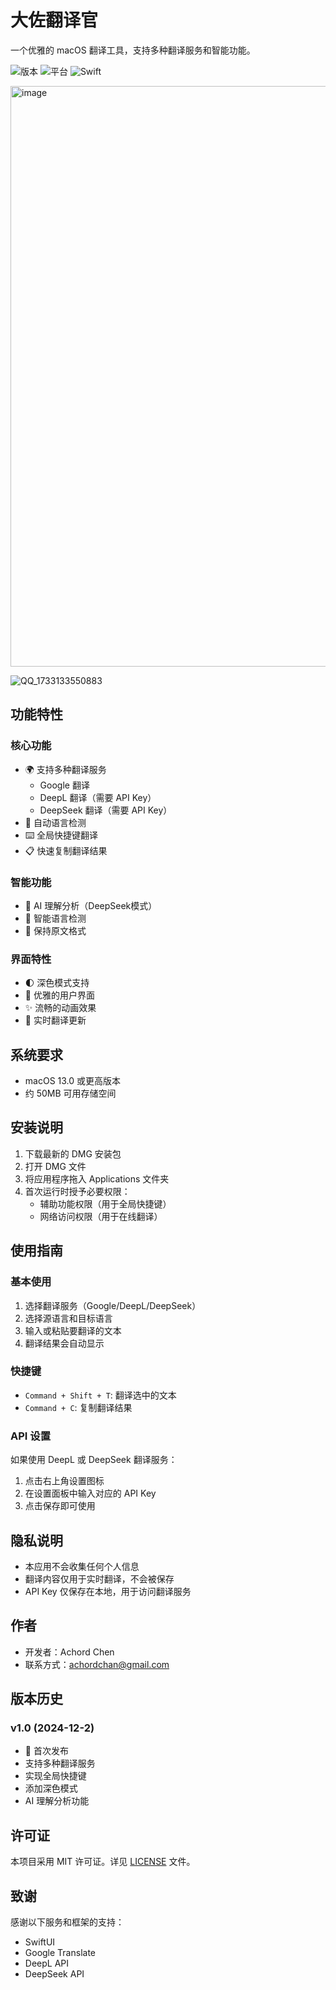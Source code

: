 # 大佐翻译官

一个优雅的 macOS 翻译工具，支持多种翻译服务和智能功能。

![版本](https://img.shields.io/badge/版本-1.0-blue.svg)
![平台](https://img.shields.io/badge/平台-macOS-lightgrey.svg)
![Swift](https://img.shields.io/badge/Swift-5.9-orange.svg)

<img width="929" alt="image" src="https://github.com/user-attachments/assets/289b7fa6-0a59-43ea-849a-1cc5d3af8ec0">

![QQ_1733133550883](https://github.com/user-attachments/assets/d3f97350-8a8c-492b-b7a1-35a4e0424141)

## 功能特性

### 核心功能
- 🌍 支持多种翻译服务
  - Google 翻译
  - DeepL 翻译（需要 API Key）
  - DeepSeek 翻译（需要 API Key）
- 🔄 自动语言检测
- ⌨️ 全局快捷键翻译
- 📋 快速复制翻译结果

### 智能功能
- 🧠 AI 理解分析（DeepSeek模式）
- 🎯 智能语言检测
- 📝 保持原文格式

### 界面特性
- 🌓 深色模式支持
- 🎨 优雅的用户界面
- ✨ 流畅的动画效果
- 🔄 实时翻译更新

## 系统要求
- macOS 13.0 或更高版本
- 约 50MB 可用存储空间

## 安装说明
1. 下载最新的 DMG 安装包
2. 打开 DMG 文件
3. 将应用程序拖入 Applications 文件夹
4. 首次运行时授予必要权限：
   - 辅助功能权限（用于全局快捷键）
   - 网络访问权限（用于在线翻译）

## 使用指南

### 基本使用
1. 选择翻译服务（Google/DeepL/DeepSeek）
2. 选择源语言和目标语言
3. 输入或粘贴要翻译的文本
4. 翻译结果会自动显示

### 快捷键
- `Command + Shift + T`: 翻译选中的文本
- `Command + C`: 复制翻译结果

### API 设置
如果使用 DeepL 或 DeepSeek 翻译服务：
1. 点击右上角设置图标
2. 在设置面板中输入对应的 API Key
3. 点击保存即可使用

## 隐私说明
- 本应用不会收集任何个人信息
- 翻译内容仅用于实时翻译，不会被保存
- API Key 仅保存在本地，用于访问翻译服务

## 作者
- 开发者：Achord Chen
- 联系方式：[achordchan@gmail.com](mailto:achordchan@gmail.com)

## 版本历史

### v1.0 (2024-12-2)
- 🎉 首次发布
- 支持多种翻译服务
- 实现全局快捷键
- 添加深色模式
- AI 理解分析功能

## 许可证
本项目采用 MIT 许可证。详见 [LICENSE](LICENSE) 文件。

## 致谢
感谢以下服务和框架的支持：
- SwiftUI
- Google Translate
- DeepL API
- DeepSeek API

